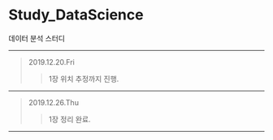 # Study_DataScience
데이터 분석 스터디

---
> 2019.12.20.Fri
>> 1장 위치 추정까지 진행.
---
> 2019.12.26.Thu
>> 1장 정리 완료.
---

